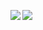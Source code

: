 <a><img align="left" src="https://github-readme-stats.vercel.app/api?username=jeanrp&count_private=true&show_icons=true&theme=radical&hide_rank=true&hide=issues,contribs&line_height=30" /></a>
<a><img align="center" src="https://github-readme-stats.vercel.app/api/top-langs/?username=jeanrp&layout=compact&hide=html,css,processing&theme=radical&langs_count=6&card_width=250" /></a>
